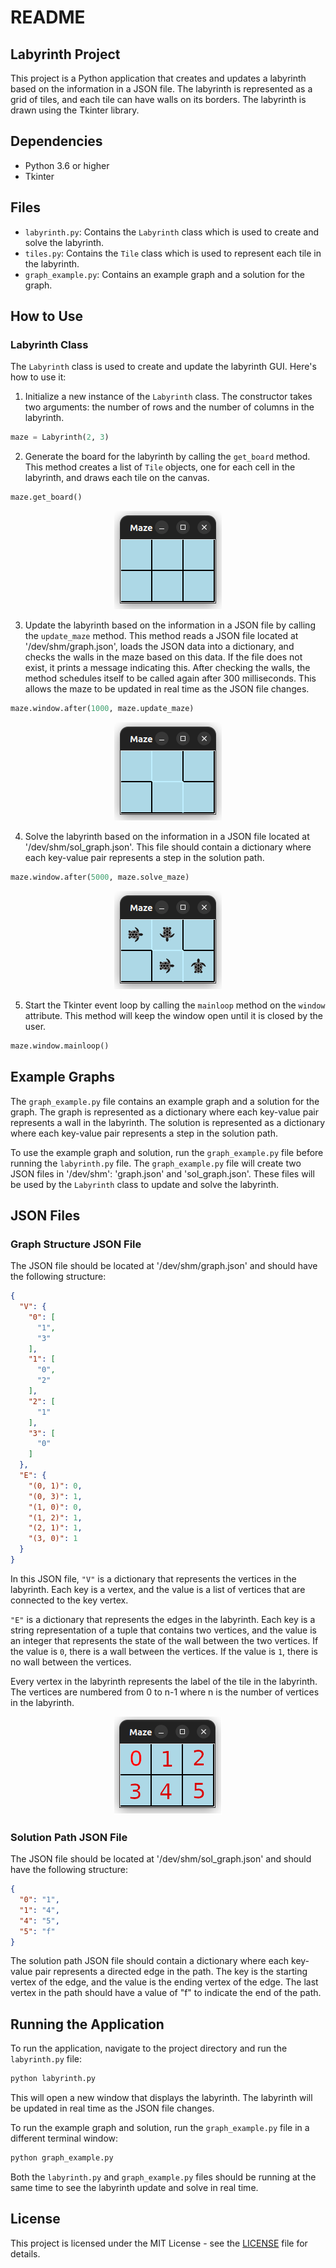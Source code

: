 # README

## Labyrinth Project

This project is a Python application that creates and updates a labyrinth based on the information in a JSON file. The
labyrinth is represented as a grid of tiles, and each tile can have walls on its borders. The labyrinth is drawn using
the Tkinter library.

## Dependencies

- Python 3.6 or higher
- Tkinter

## Files

- `labyrinth.py`: Contains the `Labyrinth` class which is used to create and solve the labyrinth.
- `tiles.py`: Contains the `Tile` class which is used to represent each tile in the labyrinth.
- `graph_example.py`: Contains an example graph and a solution for the graph.

## How to Use

### Labyrinth Class

The `Labyrinth` class is used to create and update the labyrinth GUI. Here's how to use it:

1. Initialize a new instance of the `Labyrinth` class. The constructor takes two arguments: the number of rows and the
   number of columns in the labyrinth.

```python
maze = Labyrinth(2, 3)
```

2. Generate the board for the labyrinth by calling the `get_board` method. This method creates a list of `Tile` objects,
   one for each cell in the labyrinth, and draws each tile on the canvas.

```python
maze.get_board()
```

<p align="center">
  <img src="imgs/empty_board.png" alt="Empty Board">
</p>

3. Update the labyrinth based on the information in a JSON file by calling the `update_maze` method. This method reads a
   JSON file located at '/dev/shm/graph.json', loads the JSON data into a dictionary, and checks the walls in the maze
   based on this data. If the file does not exist, it prints a message indicating this. After checking the walls, the
   method schedules itself to be called again after 300 milliseconds. This allows the maze to be updated in real time as
   the JSON file changes.

```python
maze.window.after(1000, maze.update_maze)
```
<p align="center">
  <img src="imgs/empty_maze.png" alt="Empty Maze">
</p>

4. Solve the labyrinth based on the information in a JSON file located at '/dev/shm/sol_graph.json'. This file should
   contain a dictionary where each key-value pair represents a step in the solution path.

```python
maze.window.after(5000, maze.solve_maze)
```

<p align="center">
  <img src="imgs/solution_maze.png" alt="Solved Maze">
</p>

5. Start the Tkinter event loop by calling the `mainloop` method on the `window` attribute. This method will keep the
   window open until it is closed by the user.

```python
maze.window.mainloop()
```

## Example Graphs

The `graph_example.py` file contains an example graph and a solution for the graph. The graph is represented as a
dictionary where each key-value pair represents a wall in the labyrinth. The solution is represented as a dictionary
where each key-value pair represents a step in the solution path.

To use the example graph and solution, run the `graph_example.py` file before running the `labyrinth.py` file.
The `graph_example.py` file will create two JSON files in '/dev/shm': 'graph.json' and 'sol_graph.json'. These files
will be used by the `Labyrinth` class to update and solve the labyrinth.

## JSON Files

### Graph Structure JSON File

The JSON file should be located at '/dev/shm/graph.json' and should have the following structure:

```json
{
  "V": {
    "0": [
      "1",
      "3"
    ],
    "1": [
      "0",
      "2"
    ],
    "2": [
      "1"
    ],
    "3": [
      "0"
    ]
  },
  "E": {
    "(0, 1)": 0,
    "(0, 3)": 1,
    "(1, 0)": 0,
    "(1, 2)": 1,
    "(2, 1)": 1,
    "(3, 0)": 1
  }
}
```

In this JSON file, `"V"` is a dictionary that represents the vertices in the labyrinth. Each key is a vertex, and the
value is a list of vertices that are connected to the key vertex.

`"E"` is a dictionary that represents the edges in the labyrinth. Each key is a string representation of a tuple that
contains two vertices, and the value is an integer that represents the state of the wall between the two vertices. If
the value is `0`, there is a wall between the vertices. If the value is `1`, there is no wall between the vertices.

Every vertex in the labyrinth represents the label of the tile in the labyrinth. The vertices are numbered from 0 to n-1
where n is the number of vertices in the labyrinth.

<p align="center">
  <img src="imgs/board_idx.png" alt="Graph">
</p>

### Solution Path JSON File

The JSON file should be located at '/dev/shm/sol_graph.json' and should have the following structure:

```json
{
  "0": "1",
  "1": "4",
  "4": "5",
  "5": "f"
}
```

The solution path JSON file should contain a dictionary where each key-value pair represents a directed edge in the
path.
The key is the starting vertex of the edge, and the value is the ending vertex of the edge. The last vertex in the path
should
have a value of "f" to indicate the end of the path.

## Running the Application

To run the application, navigate to the project directory and run the `labyrinth.py` file:

```bash
python labyrinth.py
```

This will open a new window that displays the labyrinth. The labyrinth will be updated in real time as the JSON file
changes.

To run the example graph and solution, run the `graph_example.py` file in a different terminal window:
```bash 
python graph_example.py
```

Both the `labyrinth.py` and `graph_example.py` files should be running at the same time to see the labyrinth update and 
solve in real time.

## License
This project is licensed under the MIT License - see the [LICENSE](LICENSE) file for details.



